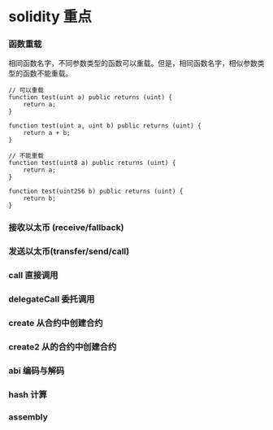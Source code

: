 # solidity 重点

### 函数重载
相同函数名字，不同参数类型的函数可以重载。但是，相同函数名字，相似参数类型的函数不能重载。
```solidity
// 可以重载
function test(uint a) public returns (uint) {
    return a;
}

function test(uint a, uint b) public returns (uint) {
    return a + b;
}
```

```solidity
// 不能重载
function test(uint8 a) public returns (uint) {
    return a;
}

function test(uint256 b) public returns (uint) {
    return b;
}
```
### 接收以太币 (receive/fallback)
### 发送以太币(transfer/send/call)
### call 直接调用
### delegateCall 委托调用
### create 从合约中创建合约
### create2 从的合约中创建合约
### abi 编码与解码
### hash 计算
### assembly
